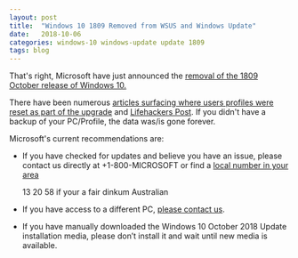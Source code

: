 ```yaml
---
layout: post
title:  "Windows 10 1809 Removed from WSUS and Windows Update"
date:   2018-10-06
categories: windows-10 windows-update update 1809
tags: blog
---
```


That's right, Microsoft have just announced the [removal of the 1809 October release of Windows 10.](https://support.microsoft.com/en-au/help/4464619)

There have been numerous [articles surfacing where users profiles were reset as part of the upgrade](https://answers.microsoft.com/en-us/windows/forum/windows_10-update/windows-10-1809-update-deleted-all-files-from/ff608374-2686-4a08-a4c2-caa4caa6d4e1
) and [Lifehackers Post](https://www.lifehacker.com.au/2018/10/back-up-windows-10-before-installing-the-october-update-or-risk-losing-your-files/#comment-2469641). If you didn't have a backup of your PC/Profile, the data was/is gone forever.

Microsoft's current recommendations are:

* If you have checked for updates and believe you have an issue, please contact us directly at +1-800-MICROSOFT or find a [local number in your area](https://support.microsoft.com/en-us/help/4051701/global-customer-service-phone-numbers)

  13 20 58 if your a fair dinkum Australian

* If you have access to a different PC, [please contact us](https://support.microsoft.com/en-au/contactus/).

* If you have manually downloaded the Windows 10 October 2018 Update installation media, please don’t install it and wait until new media is available.
